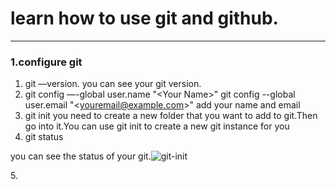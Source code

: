 # learn how to use git and github.


----------


### 1.configure git
1. git —version.
you can see your git version.
2. git config —-global user.name "\<Your Name\>"
git config --global user.email "\<youremail@example.com\>"
add your name and email
3. git init
you need to create a new folder that you want to add to git.Then  go into it.You can use git init to create a new git instance for you
4. git status

you can see the status of your git.![][image-1]

[image-1]:git-init.png "git-init"
5. 